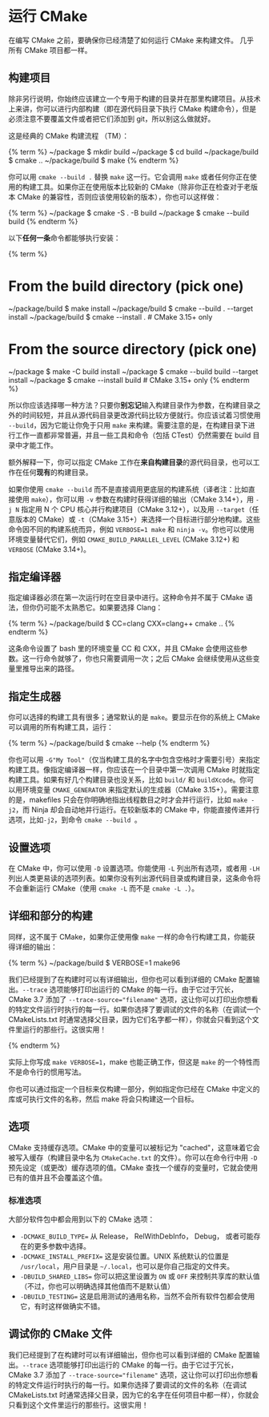 # 运行 CMake

在编写 CMake 之前，要确保你已经清楚了如何运行 CMake 来构建文件。 几乎所有 CMake 项目都一样。

## 构建项目

除非另行说明，你始终应该建立一个专用于构建的目录并在那里构建项目。从技术上来讲，你可以进行内部构建（即在源代码目录下执行 CMake 构建命令），但是必须注意不要覆盖文件或者把它们添加到 git，所以别这么做就好。

这是经典的 CMake 构建流程 （TM）：

{% term %}
~/package $ mkdir build
~/package $ cd build
~/package/build $ cmake ..
~/package/build $ make
{% endterm %}

你可以用 `cmake --build .` 替换 `make` 这一行。它会调用 `make` 或者任何你正在使用的构建工具。如果你正在使用版本比较新的 CMake（除非你正在检查对于老版本 CMake 的兼容性，否则应该使用较新的版本），你也可以这样做：

{% term %}
~/package $ cmake -S . -B build
~/package $ cmake --build build
{% endterm %}

以下**任何一条**命令都能够执行安装：

{% term %}

# From the build directory (pick one)

~/package/build $ make install
~/package/build $ cmake --build . --target install
~/package/build $ cmake --install . # CMake 3.15+ only

# From the source directory (pick one)

~/package $ make -C build install
~/package $ cmake --build build --target install
~/package $ cmake --install build # CMake 3.15+ only
{% endterm %}

所以你应该选择哪一种方法？只要你**别忘记**输入构建目录作为参数，在构建目录之外的时间较短，并且从源代码目录更改源代码比较方便就行。你应该试着习惯使用 `--build`，因为它能让你免于只用 `make` 来构建。需要注意的是，在构建目录下进行工作一直都非常普遍，并且一些工具和命令（包括 CTest）仍然需要在 build 目录中才能工作。

额外解释一下，你可以指定 CMake 工作在**来自构建目录**的源代码目录，也可以工作在任何**现有**的构建目录。

如果你使用 `cmake --build` 而不是直接调用更底层的构建系统（译者注：比如直接使用 `make`），你可以用 `-v` 参数在构建时获得详细的输出（CMake 3.14+），用 `-j N` 指定用 N 个 CPU 核心并行构建项目（CMake 3.12+），以及用 `--target`（任意版本的 CMake）或 `-t`（CMake 3.15+）来选择一个目标进行部分地构建。这些命令因不同的构建系统而异，例如 `VERBOSE=1 make` 和 `ninja -v`。你也可以使用环境变量替代它们，例如 `CMAKE_BUILD_PARALLEL_LEVEL` (CMake 3.12+) 和 `VERBOSE` (CMake 3.14+)。

## 指定编译器

指定编译器必须在第一次运行时在空目录中进行。这种命令并不属于 CMake 语法，但你仍可能不太熟悉它。如果要选择 Clang：

{% term %}
~/package/build $ CC=clang CXX=clang++ cmake ..
{% endterm %}

这条命令设置了 bash 里的环境变量 CC 和 CXX，并且 CMake 会使用这些参数。这一行命令就够了，你也只需要调用一次；之后 CMake 会继续使用从这些变量里推导出来的路径。

## 指定生成器

你可以选择的构建工具有很多；通常默认的是 `make`。要显示在你的系统上 CMake 可以调用的所有构建工具，运行：

{% term %}
~/package/build $ cmake --help
{% endterm %}

你也可以用 `-G"My Tool"`（仅当构建工具的名字中包含空格时才需要引号）来指定构建工具。像指定编译器一样，你应该在一个目录中第一次调用 CMake 时就指定构建工具。如果有好几个构建目录也没关系，比如 `build/` 和 `buildXcode`。你可以用环境变量 `CMAKE_GENERATOR` 来指定默认的生成器（CMake 3.15+）。需要注意的是，makefiles 只会在你明确地指出线程数目之时才会并行运行，比如 `make -j2`，而 Ninja 却会自动地并行运行。在较新版本的 CMake 中，你能直接传递并行选项，比如`-j2`，到命令 `cmake --build `。

## 设置选项

在 CMake 中，你可以使用 `-D` 设置选项。你能使用 `-L` 列出所有选项，或者用 `-LH` 列出人类更易读的选项列表。如果你没有列出源代码目录或构建目录，这条命令将不会重新运行 CMake（使用 `cmake -L` 而不是 `cmake -L .`）。

## 详细和部分的构建

同样，这不属于 CMake，如果你正使用像 `make` 一样的命令行构建工具，你能获得详细的输出：

{% term %}
~/package/build $ VERBOSE=1 make96

我们已经提到了在构建时可以有详细输出，但你也可以看到详细的 CMake 配置输出。`--trace` 选项能够打印出运行的 CMake 的每一行。由于它过于冗长，CMake 3.7 添加了 `--trace-source="filename"` 选项，这让你可以打印出你想看的特定文件运行时执行的每一行。如果你选择了要调试的文件的名称（在调试一个 CMakeLists.txt 时通常选择父目录，因为它们名字都一样），你就会只看到这个文件里运行的那些行。这很实用！

{% endterm %}

实际上你写成 `make VERBOSE=1`，make 也能正确工作，但这是 `make` 的一个特性而不是命令行的惯用写法。

你也可以通过指定一个目标来仅构建一部分，例如指定你已经在 CMake 中定义的库或可执行文件的名称，然后 make 将会只构建这一个目标。

## 选项

CMake 支持缓存选项。CMake 中的变量可以被标记为 "cached"，这意味着它会被写入缓存（构建目录中名为 `CMakeCache.txt` 的文件）。你可以在命令行中用 `-D` 预先设定（或更改）缓存选项的值。CMake 查找一个缓存的变量时，它就会使用已有的值并且不会覆盖这个值。

### 标准选项

大部分软件包中都会用到以下的 CMake 选项：

- `-DCMAKE_BUILD_TYPE=` 从 Release， RelWithDebInfo， Debug， 或者可能存在的更多参数中选择。
- `-DCMAKE_INSTALL_PREFIX=` 这是安装位置。UNIX 系统默认的位置是 `/usr/local`，用户目录是 `~/.local`，也可以是你自己指定的文件夹。
- `-DBUILD_SHARED_LIBS=` 你可以把这里设置为 `ON` 或 `OFF` 来控制共享库的默认值（不过，你也可以明确选择其他值而不是默认值）
- `-DBUILD_TESTING=` 这是启用测试的通用名称，当然不会所有软件包都会使用它，有时这样做确实不错。

## 调试你的 CMake 文件

我们已经提到了在构建时可以有详细输出，但你也可以看到详细的 CMake 配置输出。`--trace` 选项能够打印出运行的 CMake 的每一行。由于它过于冗长，CMake 3.7 添加了 `--trace-source="filename"` 选项，这让你可以打印出你想看的特定文件运行时执行的每一行。如果你选择了要调试的文件的名称（在调试 CMakeLists.txt 时通常选择父目录，因为它的名字在任何项目中都一样），你就会只看到这个文件里运行的那些行。这很实用！
